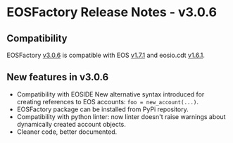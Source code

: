 # EOSFactory Release Notes - v3.0.6

## Compatibility

EOSFactory [v3.0.6](https://github.com/tokenika/eosfactory/releases/tag/v3.0.6) is compatible with EOS [v1.7.1](https://github.com/EOSIO/eos/releases/tag/v1.7.1) and eosio.cdt [v1.6.1](https://github.com/EOSIO/eosio.cdt/releases/tag/v1.6.1).

## New features in v3.0.6
* Compatibility with EOSIDE New alternative syntax introduced for creating references to EOS accounts: `foo = new_account(...)`.
* EOSFactory package can be installed from PyPi repository.
* Compatibility with python linter: now linter doesn't raise warnings about dynamically created account objects.
* Cleaner code, better documented.
